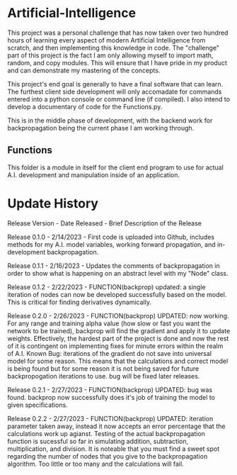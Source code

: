# Artificial-Intelligence
This project was a personal challenge that has now taken over two hundred hours of learning every aspect of modern Artificial Intelligence from scratch, and then implementing this knowledge in code. The "challenge" part of this project is the fact I am only allowing myself to import math, random, and copy modules. This will ensure that I have pride in my product and can demonstrate my mastering of the concepts.  

This project's end goal is generally to have a final software that can learn. The furthest client side development will only accomadate for commands entered into a python console or command line (if compiled). I also intend to develop a documentary of code for the Functions.py. 

This is in the middle phase of development, with the backend work for backpropagation being the current phase I am working through. 

## Functions 
This folder is a module in itself for the client end program to use for actual A.I. development and manipulation inside of an application. 


# Update History 

Release Version - Date Released - Brief Description of the Release 

Release 0.1.0 - 2/14/2023 - First code is uploaded into Github, includes methods for my A.I. model variables, working forward propagation, and in-development          backpropagation. 

Release 0.1.1 - 2/16/2023 - Updates the comments of backpropagation in order to show what is happening on an abstract level with my "Node" class. 

Release 0.1.2 - 2/22/2023 - FUNCTION(backprop) updated: a single iteration of nodes can now be developed successfully based on the model. This is critical for finding derivatives dynamically. 

Release 0.2.0 - 2/26/2023 - FUNCTION(backprop) UPDATED: now working. For any range and training alpha value (how slow or fast you want the network to be trained), backprop will find the gradient and apply it to update weights. Effectively, the hardest part of the project is done and now the rest of it is contingent on implementing fixes for minute errors within the realm of A.I. Known Bug: iterations of the gradient do not save into universal model for some reason. This means that the calculations and correct model is being found but for some reason it is not being saved for future backpropogation iterations to use. bug will be fixed later releases.

Release 0.2.1 - 2/27/2023 - FUNCTION(backprop) UPDATED: bug was found. backprop now successfully does it's job of training the model to given specifications. 

Release 0.2.2 - 2/27/2023 - FUNCTION(backprop) UPDATED: iteration parameter taken away, instead it now accepts an error percentage that the calculations work up agianst. Testing of the actual backpropagation function is sucessful so far in simulating addition, subtraction, multiplication, and division. It is noteable that you must find a sweet spot regarding the number of nodes that you give to the backpropagation algorithm. Too little or too many and the calculations will fail. 
